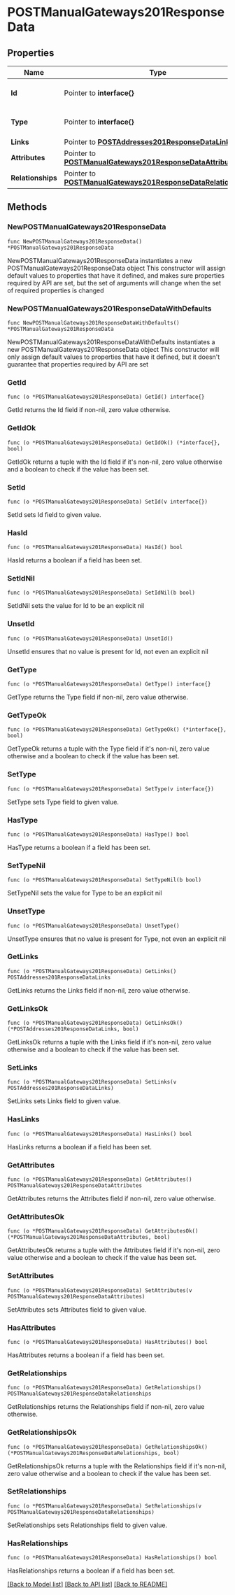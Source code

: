 # POSTManualGateways201ResponseData

## Properties

Name | Type | Description | Notes
------------ | ------------- | ------------- | -------------
**Id** | Pointer to **interface{}** | The resource&#39;s id | [optional] 
**Type** | Pointer to **interface{}** | The resource&#39;s type | [optional] 
**Links** | Pointer to [**POSTAddresses201ResponseDataLinks**](POSTAddresses201ResponseDataLinks.md) |  | [optional] 
**Attributes** | Pointer to [**POSTManualGateways201ResponseDataAttributes**](POSTManualGateways201ResponseDataAttributes.md) |  | [optional] 
**Relationships** | Pointer to [**POSTManualGateways201ResponseDataRelationships**](POSTManualGateways201ResponseDataRelationships.md) |  | [optional] 

## Methods

### NewPOSTManualGateways201ResponseData

`func NewPOSTManualGateways201ResponseData() *POSTManualGateways201ResponseData`

NewPOSTManualGateways201ResponseData instantiates a new POSTManualGateways201ResponseData object
This constructor will assign default values to properties that have it defined,
and makes sure properties required by API are set, but the set of arguments
will change when the set of required properties is changed

### NewPOSTManualGateways201ResponseDataWithDefaults

`func NewPOSTManualGateways201ResponseDataWithDefaults() *POSTManualGateways201ResponseData`

NewPOSTManualGateways201ResponseDataWithDefaults instantiates a new POSTManualGateways201ResponseData object
This constructor will only assign default values to properties that have it defined,
but it doesn't guarantee that properties required by API are set

### GetId

`func (o *POSTManualGateways201ResponseData) GetId() interface{}`

GetId returns the Id field if non-nil, zero value otherwise.

### GetIdOk

`func (o *POSTManualGateways201ResponseData) GetIdOk() (*interface{}, bool)`

GetIdOk returns a tuple with the Id field if it's non-nil, zero value otherwise
and a boolean to check if the value has been set.

### SetId

`func (o *POSTManualGateways201ResponseData) SetId(v interface{})`

SetId sets Id field to given value.

### HasId

`func (o *POSTManualGateways201ResponseData) HasId() bool`

HasId returns a boolean if a field has been set.

### SetIdNil

`func (o *POSTManualGateways201ResponseData) SetIdNil(b bool)`

 SetIdNil sets the value for Id to be an explicit nil

### UnsetId
`func (o *POSTManualGateways201ResponseData) UnsetId()`

UnsetId ensures that no value is present for Id, not even an explicit nil
### GetType

`func (o *POSTManualGateways201ResponseData) GetType() interface{}`

GetType returns the Type field if non-nil, zero value otherwise.

### GetTypeOk

`func (o *POSTManualGateways201ResponseData) GetTypeOk() (*interface{}, bool)`

GetTypeOk returns a tuple with the Type field if it's non-nil, zero value otherwise
and a boolean to check if the value has been set.

### SetType

`func (o *POSTManualGateways201ResponseData) SetType(v interface{})`

SetType sets Type field to given value.

### HasType

`func (o *POSTManualGateways201ResponseData) HasType() bool`

HasType returns a boolean if a field has been set.

### SetTypeNil

`func (o *POSTManualGateways201ResponseData) SetTypeNil(b bool)`

 SetTypeNil sets the value for Type to be an explicit nil

### UnsetType
`func (o *POSTManualGateways201ResponseData) UnsetType()`

UnsetType ensures that no value is present for Type, not even an explicit nil
### GetLinks

`func (o *POSTManualGateways201ResponseData) GetLinks() POSTAddresses201ResponseDataLinks`

GetLinks returns the Links field if non-nil, zero value otherwise.

### GetLinksOk

`func (o *POSTManualGateways201ResponseData) GetLinksOk() (*POSTAddresses201ResponseDataLinks, bool)`

GetLinksOk returns a tuple with the Links field if it's non-nil, zero value otherwise
and a boolean to check if the value has been set.

### SetLinks

`func (o *POSTManualGateways201ResponseData) SetLinks(v POSTAddresses201ResponseDataLinks)`

SetLinks sets Links field to given value.

### HasLinks

`func (o *POSTManualGateways201ResponseData) HasLinks() bool`

HasLinks returns a boolean if a field has been set.

### GetAttributes

`func (o *POSTManualGateways201ResponseData) GetAttributes() POSTManualGateways201ResponseDataAttributes`

GetAttributes returns the Attributes field if non-nil, zero value otherwise.

### GetAttributesOk

`func (o *POSTManualGateways201ResponseData) GetAttributesOk() (*POSTManualGateways201ResponseDataAttributes, bool)`

GetAttributesOk returns a tuple with the Attributes field if it's non-nil, zero value otherwise
and a boolean to check if the value has been set.

### SetAttributes

`func (o *POSTManualGateways201ResponseData) SetAttributes(v POSTManualGateways201ResponseDataAttributes)`

SetAttributes sets Attributes field to given value.

### HasAttributes

`func (o *POSTManualGateways201ResponseData) HasAttributes() bool`

HasAttributes returns a boolean if a field has been set.

### GetRelationships

`func (o *POSTManualGateways201ResponseData) GetRelationships() POSTManualGateways201ResponseDataRelationships`

GetRelationships returns the Relationships field if non-nil, zero value otherwise.

### GetRelationshipsOk

`func (o *POSTManualGateways201ResponseData) GetRelationshipsOk() (*POSTManualGateways201ResponseDataRelationships, bool)`

GetRelationshipsOk returns a tuple with the Relationships field if it's non-nil, zero value otherwise
and a boolean to check if the value has been set.

### SetRelationships

`func (o *POSTManualGateways201ResponseData) SetRelationships(v POSTManualGateways201ResponseDataRelationships)`

SetRelationships sets Relationships field to given value.

### HasRelationships

`func (o *POSTManualGateways201ResponseData) HasRelationships() bool`

HasRelationships returns a boolean if a field has been set.


[[Back to Model list]](../README.md#documentation-for-models) [[Back to API list]](../README.md#documentation-for-api-endpoints) [[Back to README]](../README.md)



